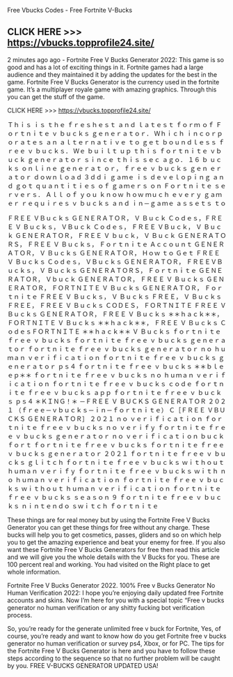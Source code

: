 Free Vbucks Codes - Free Fortnite V-Bucks

<h2>CLICK HERE >>> <a href="https://vbucks.topprofile24.site/" rel="noopener noreferrer nofollow">https://vbucks.topprofile24.site/</a></h2>

2 minutes ago ago - Fortnite Free V Bucks Generator 2022: This game is so good and has a lot of exciting things in it. Fortnite games had a large audience and they maintained it by adding the updates for the best in the game. Fortnite Free V Bucks Generator is the currency used in the fortnite game. It’s a multiplayer royale game with amazing graphics. Through this you can get the stuff of the game.

CLICK HERE >>> https://vbucks.topprofile24.site/

Ｔｈｉｓ ｉｓ ｔｈｅ ｆｒｅｓｈｅｓｔ ａｎｄ ｌａｔｅｓｔ ｆｏｒｍ ｏｆ Ｆｏｒｔｎｉｔｅ ｖ ｂｕｃｋｓ ｇｅｎｅｒａｔｏｒ． Ｗｈｉｃｈ ｉｎｃｏｒｐｏｒａｔｅｓ ａｎ ａｌｔｅｒｎａｔｉｖｅ ｔｏ ｇｅｔ ｂｏｕｎｄｌｅｓｓ ｆｒｅｅ ｖ ｂｕｃｋｓ． Ｗｅ ｂｕｉｌｔ ｕｐ ｔｈｉｓ ｆｏｒｔｎｉｔｅ ｖｂｕｃｋ ｇｅｎｅｒａｔｏｒ ｓｉｎｃｅ ｔｈｉｓ ｓｅｃ ａｇｏ． １６ ｂ ｕｃｋｓ ｏｎｌｉｎｅ ｇｅｎｅｒａｔ ｏｒ， ｆｒｅｅ ｖ ｂｕｃｋｓ ｇｅｎ ｅｒａｔｏｒ ｄｏｗｎｌｏａｄ ３ｄｄｉ ｇａｍｅ ｉｓ ｄｅｖｅｌｏｐｉｎｇ ａｎｄ ｇｏｔ ｑｕａｎｔｉｔｉｅｓ ｏｆ ｇａｍｅｒｓ ｏｎ Ｆｏｒｔｎｉｔｅ ｓｅｒｖｅｒｓ． Ａｌｌ ｏｆ ｙｏｕ ｋｎｏｗ ｈｏｗ ｍｕｃｈ ｅｖｅｒｙ ｇａｍｅｒ ｒｅｑｕｉｒｅｓ ｖ ｂｕｃｋｓ ａｎｄ ｉｎ－ｇａｍｅ ａｓｓｅｔｓ ｔｏ

ＦＲＥＥ ＶＢｕｃｋｓ ＧＥＮＥＲＡＴＯＲ， Ｖ Ｂｕｃｋ Ｃｏｄｅｓ，ＦＲＥＥ Ｖ Ｂｕｃｋｓ， ＶＢｕｃｋ Ｃｏｄｅｓ， ＦＲＥＥ ＶＢｕｃｋ， Ｖ Ｂｕｃｋ ＧＥＮＥＲＡＴＯＲ， ＦＲＥＥ Ｖ ｂｕｃｋ， Ｖ Ｂｕｃｋ ＧＥＮＥＲＡＴＯＲＳ， ＦＲＥＥ Ｖ Ｂｕｃｋｓ， Ｆｏｒｔｎｉｔｅ Ａｃｃｏｕｎｔ ＧＥＮＥＲＡＴＯＲ， Ｖ Ｂｕｃｋｓ ＧＥＮＥＲＡＴＯＲ， Ｈｏｗ ｔｏ Ｇｅｔ ＦＲＥＥ Ｖ Ｂｕｃｋｓ Ｃｏｄｅｓ， ＶＢｕｃｋｓ ＧＥＮＥＲＡＴＯＲ， ＦＲＥＥＶＢｕｃｋｓ， Ｖ Ｂｕｃｋｓ ＧＥＮＥＲＡＴＯＲＳ， Ｆｏｒｔｎｉｔｅ ＧＥＮＥＲＡＴＯＲ， Ｖｂｕｃｋ ＧＥＮＥＲＡＴＯＲ， ＦＲＥＥ Ｖ Ｂｕｃｋｓ ＧＥＮＥＲＡＴＯＲ， ＦＯＲＴＮＩＴＥ Ｖ Ｂｕｃｋｓ ＧＥＮＥＲＡＴＯＲ， Ｆｏｒｔｎｉｔｅ ＦＲＥＥ Ｖ Ｂｕｃｋｓ， Ｖ Ｂｕｃｋｓ ＦＲＥＥ， Ｖ Ｂｕｃｋｓ ＦＲＥＥ， ＦＲＥＥ Ｖ Ｂｕｃｋｓ ＣＯＤＥＳ， ＦＯＲＴＮＩＴＥ ＦＲＥＥ Ｖ Ｂｕｃｋｓ ＧＥＮＥＲＡＴＯＲ， ＦＲＥＥ Ｖ Ｂｕｃｋｓ ＊＊ｈａｃｋ＊＊， ＦＯＲＴＮＩＴＥ Ｖ Ｂｕｃｋｓ ＊＊ｈａｃｋ＊＊， ＦＲＥＥ Ｖ Ｂｕｃｋｓ ＣｏｄｅｓＦＯＲＴＮＩＴＥ ＊＊ｈａｃｋ＊＊ Ｖ Ｂｕｃｋｓ ｆｏｒｔｎｉｔｅ ｆｒｅｅ ｖ ｂｕｃｋｓ ｆｏｒｔｎｉｔｅ ｆｒｅｅ ｖ ｂｕｃｋｓ ｇｅｎｅｒａｔｏｒ ｆｏｒｔｎｉｔｅ ｆｒｅｅ ｖ ｂｕｃｋｓ ｇｅｎｅｒａｔｏｒ ｎｏ ｈｕｍａｎ ｖｅｒｉｆｉｃａｔｉｏｎ ｆｏｒｔｎｉｔｅ ｆｒｅｅ ｖ ｂｕｃｋｓ ｇｅｎｅｒａｔｏｒ ｐｓ４ ｆｏｒｔｎｉｔｅ ｆｒｅｅ ｖ ｂｕｃｋｓ ＊＊ｂｌｅｅｐ＊＊ ｆｏｒｔｎｉｔｅ ｆｒｅｅ ｖ ｂｕｃｋｓ ｎｏ ｈｕｍａｎ ｖｅｒｉｆｉｃａｔｉｏｎ ｆｏｒｔｎｉｔｅ ｆｒｅｅ ｖ ｂｕｃｋｓ ｃｏｄｅ ｆｏｒｔｎｉｔｅ ｆｒｅｅ ｖ ｂｕｃｋｓ ａｐｐ ｆｏｒｔｎｉｔｅ ｆｒｅｅ ｖ ｂｕｃｋｓ ｐｓ４ ＊ＫＩＮＧ！＊ －ＦＲＥＥ Ｖ ＢＵＣＫＳ ＧＥＮＥＲＡＴＯＲ ２０２１ （ｆｒｅｅ－ｖｂｕｃｋｓ－ｉｎ－ｆｏｒｔｎｉｔｅ） Ｃ［ＦＲＥＥ ＶＢＵＣＫＳ ＧＥＮＥＲＡＴＯＲ］ ２０２１ ｎｏ ｖｅｒｉｆｉｃａｔｉｏｎ ｆｏｒｔｎｉｔｅ ｆｒｅｅ ｖ ｂｕｃｋｓ ｎｏ ｖｅｒｉｆｙ ｆｏｒｔｎｉｔｅ ｆｒｅｅ ｖ ｂｕｃｋｓ ｇｅｎｅｒａｔｏｒ ｎｏ ｖｅｒｉｆｉｃａｔｉｏｎ ｂｕｃｋｆｏｒｔ ｆｏｒｔｎｉｔｅ ｆｒｅｅ ｖ ｂｕｃｋｓ ｆｏｒｔｎｉｔｅ ｆｒｅｅ ｖ ｂｕｃｋｓ ｇｅｎｅｒａｔｏｒ ２０２１ ｆｏｒｔｎｉｔｅ ｆｒｅｅ ｖ ｂｕｃｋｓ ｇｌｉｔｃｈ ｆｏｒｔｎｉｔｅ ｆｒｅｅ ｖ ｂｕｃｋｓ ｗｉｔｈｏｕｔ ｈｕｍａｎ ｖｅｒｉｆｙ ｆｏｒｔｎｉｔｅ ｆｒｅｅ ｖ ｂｕｃｋｓ ｗｉｔｈ ｎｏ ｈｕｍａｎ ｖｅｒｉｆｉｃａｔｉｏｎ ｆｏｒｔｎｉｔｅ ｆｒｅｅ ｖ ｂｕｃｋｓ ｗｉｔｈｏｕｔ ｈｕｍａｎ ｖｅｒｉｆｉｃａｔｉｏｎ ｆｏｒｔｎｉｔｅ ｆｒｅｅ ｖ ｂｕｃｋｓ ｓｅａｓｏｎ ９ ｆｏｒｔｎｉｔｅ ｆｒｅｅ ｖ ｂｕｃｋｓ ｎｉｎｔｅｎｄｏ ｓｗｉｔｃｈ ｆｏｒｔｎｉｔｅ

These things are for real money but by using the Fortnite Free V Bucks Generator you can get these things for free without any charge. These bucks will help you to get cosmetics, passes, gliders and so on which help you to get the amazing experience and beat your enemy for free. If you also want these Fortnite Free V Bucks Generators for free then read this article and we will give you the whole details with the V Bucks for you. These are 100 percent real and working. You had visited on the Right place to get whole information.

Fortnite Free V Bucks Generator 2022. 100% Free v Bucks Generator No Human Verification 2022: I hope you’re enjoying daily updated free Fortnite accounts and skins. Now I’m here for you with a special topic “Free v bucks generator no human verification or any shitty fucking bot verification process.

So, you’re ready for the generate unlimited free v buck for Fortnite, Yes, of course, you’re ready and want to know how do you get Fortnite free v bucks generator no human verification or survey ps4, Xbox, or for PC. The tips for the Fortnite Free V Bucks Generator is here and you have to follow these steps according to the sequence so that no further problem will be caught by you. FREE V-BUCKS GENERATOR UPDATED USA!
